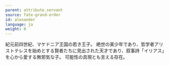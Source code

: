 ```yaml
---
parent: attribute.servant
source: fate-grand-order
id: alexander
language: ja
weight: 0
---
```


紀元前四世紀、マケドニア王国の若き王子。
絶世の美少年であり、哲学者アリストテレスを始めとする賢者たちに見出された天才であり、叙事詩「イリアス」を心から愛する無邪気な子。
可能性の具現とも言える存在。
